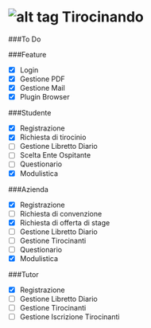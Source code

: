 ![alt tag](https://raw.github.com/retsef/Tirocinando/master/Tirocinando/web/img/Logo_mini.png) Tirocinando
===========

###To Do

###Feature
- [x] Login
- [x] Gestione PDF
- [x] Gestione Mail
- [x] Plugin Browser

###Studente
- [x] Registrazione
- [x] Richiesta di tirocinio
- [ ] Gestione Libretto Diario
- [ ] Scelta Ente Ospitante
- [ ] Questionario
- [x] Modulistica

###Azienda
- [x] Registrazione
- [ ] Richiesta di convenzione
- [x] Richiesta di offerta di stage
- [ ] Gestione Libretto Diario
- [ ] Gestione Tirocinanti
- [ ] Questionario
- [x] Modulistica

###Tutor
- [x] Registrazione
- [ ] Gestione Libretto Diario
- [ ] Gestione Tirocinanti
- [ ] Gestione Iscrizione Tirocinanti
